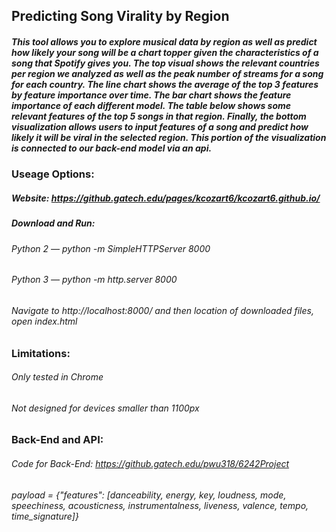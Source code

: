 ## Predicting Song Virality by Region

##### This tool allows you to explore musical data by region as well as predict how likely your song will be a chart topper given the characteristics of a song that Spotify gives you. The top visual shows the relevant countries per region we analyzed as well as the peak number of streams for a song for each country. The line chart shows the average of the top 3 features by feature importance over time. The bar chart shows the feature importance of each different model. The table below shows some relevant features of the top 5 songs in that region. Finally, the bottom visualization allows users to input features of a song and predict how likely it will be viral in the selected region. This portion of the visualization is connected to our back-end model via an api.

### Useage Options:

##### Website: https://github.gatech.edu/pages/kcozart6/kcozart6.github.io/

##### Download and Run: 
###### Python 2 — python -m SimpleHTTPServer 8000
###### Python 3 — python -m http.server 8000
###### Navigate to http://localhost:8000/ and then location of downloaded files, open index.html

### Limitations:
###### Only tested in Chrome
###### Not designed for devices smaller than 1100px

### Back-End and API:
###### Code for Back-End: https://github.gatech.edu/pwu318/6242Project
###### payload = {"features": [danceability, energy, key, loudness, mode, speechiness, acousticness, instrumentalness, liveness, valence, tempo, time_signature]}
